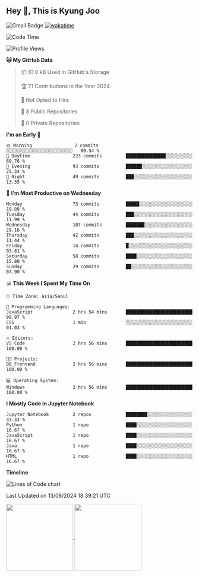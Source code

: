 
## Hey 👋, This is Kyung Joo

![Gmail Badge](https://img.shields.io/badge/Gmail-d14836?style=flat-square&logo=Gmail&logoColor=white&link=mailto:joou3982@gmail.com)
[![wakatime](https://wakatime.com/badge/user/018d1ca9-f45f-41c7-8716-a5f010f313d0.svg)](https://wakatime.com/@018d1ca9-f45f-41c7-8716-a5f010f313d0)


<!--START_SECTION:waka-->
![Code Time](http://img.shields.io/badge/Code%20Time-90%20hrs%2051%20mins-blue)

![Profile Views](http://img.shields.io/badge/Profile%20Views-2-blue)

**🐱 My GitHub Data** 

> 📦 61.0 kB Used in GitHub's Storage 
 > 
> 🏆 71 Contributions in the Year 2024
 > 
> 🚫 Not Opted to Hire
 > 
> 📜 8 Public Repositories 
 > 
> 🔑 0 Private Repositories 
 > 
**I'm an Early 🐤** 

```text
🌞 Morning                2 commits           ░░░░░░░░░░░░░░░░░░░░░░░░░   00.54 % 
🌆 Daytime                223 commits         ███████████████░░░░░░░░░░   60.76 % 
🌃 Evening                93 commits          ██████░░░░░░░░░░░░░░░░░░░   25.34 % 
🌙 Night                  49 commits          ███░░░░░░░░░░░░░░░░░░░░░░   13.35 % 
```
📅 **I'm Most Productive on Wednesday** 

```text
Monday                   73 commits          █████░░░░░░░░░░░░░░░░░░░░   19.89 % 
Tuesday                  44 commits          ███░░░░░░░░░░░░░░░░░░░░░░   11.99 % 
Wednesday                107 commits         ███████░░░░░░░░░░░░░░░░░░   29.16 % 
Thursday                 42 commits          ███░░░░░░░░░░░░░░░░░░░░░░   11.44 % 
Friday                   14 commits          █░░░░░░░░░░░░░░░░░░░░░░░░   03.81 % 
Saturday                 58 commits          ████░░░░░░░░░░░░░░░░░░░░░   15.80 % 
Sunday                   29 commits          ██░░░░░░░░░░░░░░░░░░░░░░░   07.90 % 
```


📊 **This Week I Spent My Time On** 

```text
🕑︎ Time Zone: Asia/Seoul

💬 Programming Languages: 
JavaScript               2 hrs 54 mins       █████████████████████████   98.97 % 
CSS                      1 min               ░░░░░░░░░░░░░░░░░░░░░░░░░   01.03 % 

🔥 Editors: 
VS Code                  2 hrs 56 mins       █████████████████████████   100.00 % 

🐱‍💻 Projects: 
BB_Frontend              2 hrs 56 mins       █████████████████████████   100.00 % 

💻 Operating System: 
Windows                  2 hrs 56 mins       █████████████████████████   100.00 % 
```

**I Mostly Code in Jupyter Notebook** 

```text
Jupyter Notebook         2 repos             ████████░░░░░░░░░░░░░░░░░   33.33 % 
Python                   1 repo              ████░░░░░░░░░░░░░░░░░░░░░   16.67 % 
JavaScript               1 repo              ████░░░░░░░░░░░░░░░░░░░░░   16.67 % 
Java                     1 repo              ████░░░░░░░░░░░░░░░░░░░░░   16.67 % 
HTML                     1 repo              ████░░░░░░░░░░░░░░░░░░░░░   16.67 % 
```



**Timeline**

![Lines of Code chart](https://raw.githubusercontent.com/kzoou2/kzoou2/main/assets/bar_graph.png)


 Last Updated on 13/08/2024 18:39:21 UTC
<!--END_SECTION:waka-->

<a href="https://github.com/kzoou2/github-readme-stats">
  <img height=180 align="center" src="https://github-readme-stats.vercel.app/api?username=kzoou2&show_icons=true&theme=ayu-mirage" />
</a>
<a href="https://github.com/anuraghazra/convoychat">
  <img height=180 align="center" src="https://github-readme-stats.vercel.app/api/top-langs?username=kzoou2&layout=compact&langs_count=8&card_width=320&theme=ayu-mirage" />
</a>


